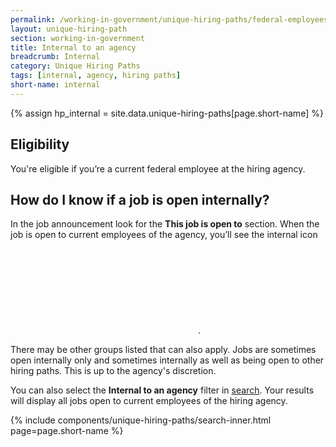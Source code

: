 ```yaml
---
permalink: /working-in-government/unique-hiring-paths/federal-employees/internal/
layout: unique-hiring-path
section: working-in-government
title: Internal to an agency
breadcrumb: Internal
category: Unique Hiring Paths
tags: [internal, agency, hiring paths]
short-name: internal
---
```


{% assign hp_internal = site.data.unique-hiring-paths[page.short-name] %}

<div class="usajobs-uhp-section">
  <div class="usajobs-uhp-section__col-left">
    <h2 class="usajobs-uhp-section__title">Eligibility</h2>
  </div>
  <div class="usajobs-uhp-section__col-right">
    <p>
      You're eligible if you’re a current federal employee at the hiring agency.
    </p>
  </div>
</div>

<div class="usajobs-uhp-section">
  <div class="usajobs-uhp-section__col-left">
    <h2 class="usajobs-uhp-section__title">
      How do I know if a job is open internally?
    </h2>
  </div>
  <div class="usajobs-uhp-section__col-right">
    <p>
      In the job announcement look for the <strong>This job is open to</strong> section. When the job is open to current employees of the agency, you’ll see the internal icon <svg class="usajobs-icon--hiring-path usajobs-uhp-section__filters-uhp-icon {{ page.short-name }}" title="Internal to an agency"><use xlink:href="#{{ hp_internal.icon }}"></use></svg>. 
    </p>
    <p>
      There may be other groups listed that can also apply. Jobs are sometimes open internally only and sometimes internally as well as being open to other hiring paths. This is up to the agency's discretion.
    </p>
    <p>
      You can also select the <strong>Internal to an agency</strong> filter in <a href="{{ site.baseurl }}/how-to/search/filters/hiring-path/">search</a>. Your results will display all jobs open to current employees of the hiring agency.
    </p>
  </div>
</div>

{% include components/unique-hiring-paths/search-inner.html page=page.short-name %}
